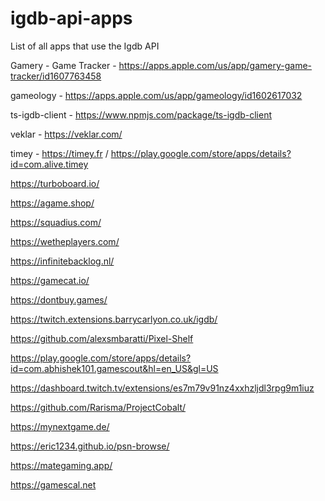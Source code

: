 # igdb-api-apps
List of all apps that use the Igdb API


Gamery - Game Tracker - https://apps.apple.com/us/app/gamery-game-tracker/id1607763458

gameology - https://apps.apple.com/us/app/gameology/id1602617032

 ts-igdb-client - https://www.npmjs.com/package/ts-igdb-client
 
 veklar - https://veklar.com/
 
 timey - https://timey.fr / https://play.google.com/store/apps/details?id=com.alive.timey
 
 https://turboboard.io/
 
 https://agame.shop/
 
 https://squadius.com/
 
 https://wetheplayers.com/
 
 https://infinitebacklog.nl/
 
 https://gamecat.io/
 
 https://dontbuy.games/
 
 https://twitch.extensions.barrycarlyon.co.uk/igdb/
 
 https://github.com/alexsmbaratti/Pixel-Shelf
 
 https://play.google.com/store/apps/details?id=com.abhishek101.gamescout&hl=en_US&gl=US
 
 https://dashboard.twitch.tv/extensions/es7m79v91nz4xxhzljdl3rpg9m1iuz
 
 https://github.com/Rarisma/ProjectCobalt/
 
 https://mynextgame.de/
 
 https://eric1234.github.io/psn-browse/
 
 https://mategaming.app/
 
 https://gamescal.net
